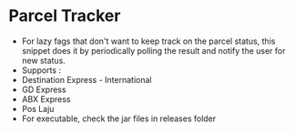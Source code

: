 # Parcel Tracker

+ For lazy fags that don't want to keep track on the parcel status, this snippet does it by periodically polling the result and notify the user for new status.
+ Supports :
 + Destination Express - International
 + GD Express
 + ABX Express
 + Pos Laju
+ For executable, check the jar files in releases folder
